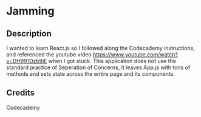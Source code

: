 # Jamming

## Description
I wanted to learn React.js so I followed along the Codecademy instructions, and referenced the youtube video https://www.youtube.com/watch?v=DH991Dzb9iE when I got stuck. 
This application does not use the standard practice of Seperation of Concerns, it leaves App.js with tons of methods and sets state across the entire page and its components. 

## Credits 
Codecademy
